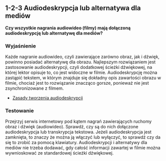 ## 1-2-3 Audiodeskrypcja lub alternatywa dla mediów
**Czy wszystkie nagrania audiowideo (filmy) mają dołączoną audiodeskrypcję lub alternatywę dla mediów?**

### Wyjaśnienie
Każde nagranie audiowideo, czyli zawierające zarówno obraz, jak i dźwięk, powinno posiadać alternatywę dla obrazu. Najlepszym rozwiązaniem jest zastosowanie audiodeskrypcji, czyli dodatkowej ścieżki dźwiękowej, na której lektor opisuje to, co jest widoczne w filmie. Audiodeskrypcję można zastąpić tekstem, w którym znajduje się dokładny opis zawartości obrazu w filmie, chociaż jest to rozwiązanie znacząco gorsze, ponieważ nie jest zsynchronizowane z filmem.
-	[Zasady tworzenia audiodeskrypcji](http://dzieciom.pl/wp-content/uploads/2012/09/Audiodeskrypcja-zasady-tworzenia.pdf)

### Testowanie
Przejrzyj serwis internetowy pod kątem nagrań zawierających ruchomy obraz i dźwięk (audiowideo). Sprawdź, czy są do nich dołączone audiodeskrypcja lub transkrypcja tekstowa. Jeżeli audiodeskrypcja jest zamknięta, to znaczy że można ją włączyć lub wyłączyć, to sprawdź czy da się to zrobić za pomocą klawiatury. Audiodeskrypcji i alternatywy dla mediów nie trzeba dodawać, gdy całość informacji zawartej w filmie można wywnioskować ze standardowej ścieżki dźwiękowej.


